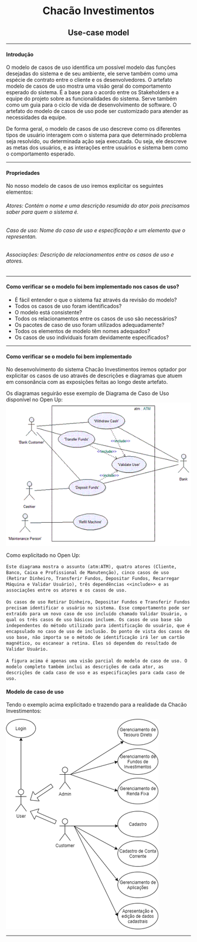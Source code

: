 <h1 align="center">Chacão Investimentos</h1>
<h2 align="center">Use-case model</h2>

____
#### Introdução
O modelo de casos de uso identifica um possível modelo das funções desejadas do sistema e de seu ambiente, ele serve também como uma espécie de contrato entre o cliente e os desenvolvedores. O artefato modelo de casos de uso mostra uma visão geral do comportamento esperado do sistema. É a base para o acordo entre os Stakeholders e a equipe do projeto sobre as funcionalidades do sistema. Serve também como um guia para o ciclo de vida de desenvolvimento de software.
O artefato do modelo de casos de uso pode ser customizado para atender as necessidades da equipe. 

De forma geral, o modelo de casos de uso descreve como os diferentes tipos de usuário interagem com o sistema para que determinado problema seja resolvido, ou determinada ação seja executada. Ou seja, ele descreve as metas dos usuários, e as interações entre usuários e sistema bem como o comportamento esperado.
____

#### Propriedades

No nosso modelo de casos de uso iremos explicitar os seguintes elementos:

###### Atores: Contém o nome e uma descrição resumida do ator pois precisamos saber para quem o sistema é.
###### Caso de uso: Nome do caso de uso e especificação e um elemento que o representan.
###### Associações: Descrição de relacionamentos entre os casos de uso e atores.


____
#### Como verificar se o modelo foi bem implementado nos casos de uso?
- É fácil entender o que o sistema faz através da revisão do modelo?  
- Todos os casos de uso foram identificados?  
- O modelo está consistente?  
- Todos os relacionamentos entre os casos de uso são necessários?  
- Os pacotes de caso de uso foram utilizados adequadamente?  
- Todos os elementos de modelo têm nomes adequados?  
- Os casos de uso individuais foram devidamente especificados?  
____
#### Como verificar se o modelo foi bem implementado 
No desenvolvimento do sistema Chacão Investimentos iremos optador por explicitar os casos de uso através de descrições e diagramas que atuem em consonância com as exposições feitas ao longo deste artefato.

Os diagramas seguirão esse exemplo de Diagrama de Caso de Uso disponível no Open Up:
![Exemplo_Diagrama](exemplo-diagrama-caso-uso.png)

Como explicitado no Open Up:
~~~~
Este diagrama mostra o assunto (atm:ATM), quatro atores (Cliente, Banco, Caixa e Profissional de Manutenção), cinco casos de uso (Retirar Dinheiro, Transferir Fundos, Depositar Fundos, Recarregar Máquina e Validar Usuário), três dependências <<include>> e as associações entre os atores e os casos de uso.

Os casos de uso Retirar Dinheiro, Depositar Fundos e Transferir Fundos precisam identificar o usuário no sistema. Esse comportamento pode ser extraído para um novo caso de uso incluído chamado Validar Usuário, o qual os três casos de uso básicos incluem. Os casos de uso base são independentes do método utilizado para identificação do usuário, que é encapsulado no caso de uso de inclusão. Do ponto de vista dos casos de uso base, não importa se o método de identificação irá ler um cartão magnético, ou escanear a retina. Eles só dependem do resultado de Validar Usuário.

A figura acima é apenas uma visão parcial do modelo de caso de uso. O modelo completo também inclui as descrições de cada ator, as descrições de cada caso de uso e as especificações para cada caso de uso. 
~~~~
#### Modelo de caso de uso
Tendo o exemplo acima explicitado e trazendo para a realidade da Chacão Investimentos:

![model_use_case](use_case_view.png)
____
